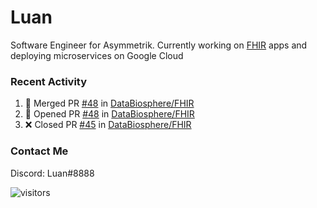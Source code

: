 # Luan

Software Engineer for Asymmetrik. Currently working on [FHIR](https://hl7.org/FHIR/) apps and deploying microservices on Google Cloud

### Recent Activity

<!--START_SECTION:activity-->
1. 🎉 Merged PR [#48](https://github.com/DataBiosphere/FHIR/pull/48) in [DataBiosphere/FHIR](https://github.com/DataBiosphere/FHIR)
2. 💪 Opened PR [#48](https://github.com/DataBiosphere/FHIR/pull/48) in [DataBiosphere/FHIR](https://github.com/DataBiosphere/FHIR)
3. ❌ Closed PR [#45](https://github.com/DataBiosphere/FHIR/pull/45) in [DataBiosphere/FHIR](https://github.com/DataBiosphere/FHIR)
<!--END_SECTION:activity-->

<!--START_SECTION:activity-->

### Contact Me

Discord: Luan#8888

![visitors](https://visitor-badge.glitch.me/badge?page_id=luan-asym.visitor-badge)

